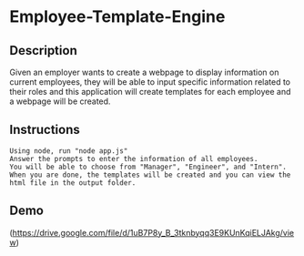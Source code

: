 # Employee-Template-Engine

## Description

Given an employer wants to create a webpage to display information on current employees, they will be able to input specific information related to their roles and this application will create templates for each employee and a webpage will be created.

## Instructions

```
Using node, run "node app.js"
Answer the prompts to enter the information of all employees.
You will be able to choose from "Manager", "Engineer", and "Intern".
When you are done, the templates will be created and you can view the html file in the output folder.
```

## Demo

(https://drive.google.com/file/d/1uB7P8y_B_3tknbyqq3E9KUnKqiELJAkg/view)
